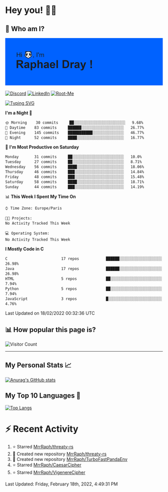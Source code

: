 # **Hey you! 👋🏼**

## **🔎 Who am I?**

<img src="https://github.com/MrrRaph/MrrRaph/blob/master/header.png?raw=true">

[![Discord](https://img.shields.io/badge/Discord-7289DA?style=for-the-badge&logo=discord&logoColor=white
)](https://discordapp.com/users/MrRaph#4214/)
[![LinkedIn](https://img.shields.io/badge/LinkedIn-0077B5?style=for-the-badge&logo=linkedin&logoColor=white)](https://www.linkedin.com/in/raphaeldray/)
[![Root-Me](https://img.shields.io/badge/dynamic/json?color=yellowgreen&label=Root-me%20Score&query=score&style=for-the-badge&url=https://raw.githubusercontent.com/MrrRaph/MrrRaph/master/root-me-stats.json&logoColor=white)](https://www.root-me.org/PandHacker)


[![Typing SVG](https://readme-typing-svg.herokuapp.com?font=glory&size=23&multiline=true&height=65&lines=CyberSecurity+Engineer+%F0%9F%92%BB;Freelance+Fullstack+Developer)](https://git.io/typing-svg)

<!--START_SECTION:waka-->
**I'm a Night 🦉** 

```text
🌞 Morning    30 commits     ██░░░░░░░░░░░░░░░░░░░░░░░   9.68% 
🌆 Daytime    83 commits     ██████░░░░░░░░░░░░░░░░░░░   26.77% 
🌃 Evening    145 commits    ███████████░░░░░░░░░░░░░░   46.77% 
🌙 Night      52 commits     ████░░░░░░░░░░░░░░░░░░░░░   16.77%

```
📅 **I'm Most Productive on Saturday** 

```text
Monday       31 commits     ██░░░░░░░░░░░░░░░░░░░░░░░   10.0% 
Tuesday      27 commits     ██░░░░░░░░░░░░░░░░░░░░░░░   8.71% 
Wednesday    56 commits     ████░░░░░░░░░░░░░░░░░░░░░   18.06% 
Thursday     46 commits     ███░░░░░░░░░░░░░░░░░░░░░░   14.84% 
Friday       48 commits     ███░░░░░░░░░░░░░░░░░░░░░░   15.48% 
Saturday     58 commits     ████░░░░░░░░░░░░░░░░░░░░░   18.71% 
Sunday       44 commits     ███░░░░░░░░░░░░░░░░░░░░░░   14.19%

```


📊 **This Week I Spent My Time On** 

```text
⌚︎ Time Zone: Europe/Paris

🐱‍💻 Projects: 
No Activity Tracked This Week

💻 Operating System: 
No Activity Tracked This Week

```

**I Mostly Code in C** 

```text
C                        17 repos            ██████░░░░░░░░░░░░░░░░░░░   26.98% 
Java                     17 repos            ██████░░░░░░░░░░░░░░░░░░░   26.98% 
HTML                     5 repos             ██░░░░░░░░░░░░░░░░░░░░░░░   7.94% 
Python                   5 repos             ██░░░░░░░░░░░░░░░░░░░░░░░   7.94% 
JavaScript               3 repos             █░░░░░░░░░░░░░░░░░░░░░░░░   4.76%

```



 Last Updated on 18/02/2022 00:32:36 UTC
<!--END_SECTION:waka-->

## **📊 How popular this page is?**

![Visitor Count](https://profile-counter.glitch.me/MrrRaph/count.svg)

---

## **My Personal Stats 📈**

[![Anurag's GitHub stats](https://github-readme-stats.vercel.app/api?username=mrrraph&count_private=true&show_icons=true&title_color=fff&text_color=fff&bg_color=30,36d1dc,904e95)](https://github.com/anuraghazra/github-readme-stats)

## **My Top 10 Languages 📣**

[![Top Langs](https://github-readme-stats.vercel.app/api/top-langs/?username=mrrraph&langs_count=10&layout=compact&hide=html,css&hide_title=true)](https://github.com/anuraghazra/github-readme-stats)


# **⚡ Recent Activity**

<!--RECENT_ACTIVITY:start-->
1. ⭐ Starred [MrrRaph/threaty-rs](https://github.com/MrrRaph/threaty-rs)
2. 📔 Created new repository [MrrRaph/threaty-rs](https://github.com/MrrRaph/threaty-rs)
3. 📔 Created new repository [MrrRaph/TurboFastPandaEnv](https://github.com/MrrRaph/TurboFastPandaEnv)
4. ⭐ Starred [MrrRaph/CaesarCipher](https://github.com/MrrRaph/CaesarCipher)
5. ⭐ Starred [MrrRaph/VigenereCipher](https://github.com/MrrRaph/VigenereCipher)
<!--RECENT_ACTIVITY:end-->
<!--RECENT_ACTIVITY:last_update-->
Last Updated: Friday, February 18th, 2022, 4:49:31 PM
<!--RECENT_ACTIVITY:last_update_end-->
